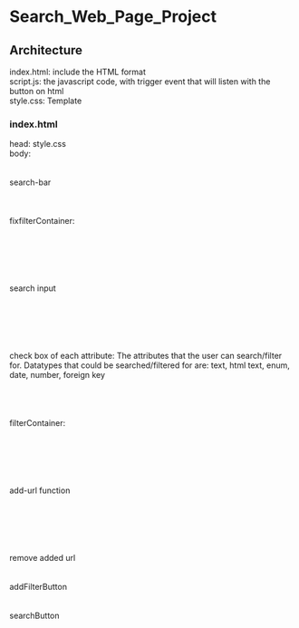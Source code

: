 # Search_Web_Page_Project

## Architecture
index.html: include the HTML format  
script.js: the javascript code, with trigger event that will listen with the button on html  
style.css: Template  

### index.html  
head: style.css  
body:  
<br><br>search-bar
<br><br><br><br>fixfilterContainer:  
<br><br><br><br><br><br>search input  
<br><br><br><br><br><br>check box of each attribute: The attributes that the user can search/filter for. Datatypes that could be searched/filtered for are: text, html text, enum, date, number, foreign key  
<br><br><br><br>filterContainer:  
<br><br><br><br><br><br>add-url function  
<br><br><br><br><br><br>remove added url    
<br><br>addFilterButton    
<br><br>searchButton  
